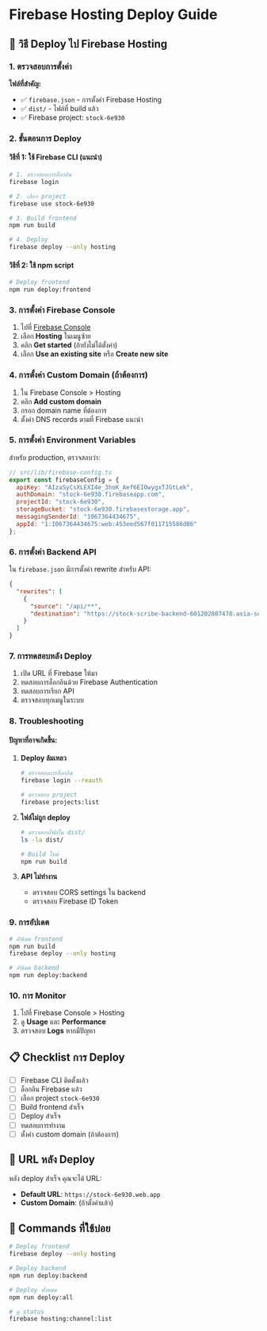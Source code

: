 # Firebase Hosting Deploy Guide

## 🚀 วิธี Deploy ไป Firebase Hosting

### 1. ตรวจสอบการตั้งค่า

**ไฟล์ที่สำคัญ:**
- ✅ `firebase.json` - การตั้งค่า Firebase Hosting
- ✅ `dist/` - ไฟล์ที่ build แล้ว
- ✅ Firebase project: `stock-6e930`

### 2. ขั้นตอนการ Deploy

#### วิธีที่ 1: ใช้ Firebase CLI (แนะนำ)

```bash
# 1. ตรวจสอบการล็อกอิน
firebase login

# 2. เลือก project
firebase use stock-6e930

# 3. Build frontend
npm run build

# 4. Deploy
firebase deploy --only hosting
```

#### วิธีที่ 2: ใช้ npm script

```bash
# Deploy frontend
npm run deploy:frontend
```

### 3. การตั้งค่า Firebase Console

1. ไปที่ [Firebase Console](https://console.firebase.google.com/u/0/project/stock-6e930/hosting/sites/stock-6e930)
2. เลือก **Hosting** ในเมนูซ้าย
3. คลิก **Get started** (ถ้ายังไม่ได้ตั้งค่า)
4. เลือก **Use an existing site** หรือ **Create new site**

### 4. การตั้งค่า Custom Domain (ถ้าต้องการ)

1. ใน Firebase Console > Hosting
2. คลิก **Add custom domain**
3. กรอก domain name ที่ต้องการ
4. ตั้งค่า DNS records ตามที่ Firebase แนะนำ

### 5. การตั้งค่า Environment Variables

สำหรับ production, ตรวจสอบว่า:

```javascript
// src/lib/firebase-config.ts
export const firebaseConfig = {
  apiKey: "AIzaSyCsXLEXI4e_3hoK_Aef6EIOwygxTJGtLek",
  authDomain: "stock-6e930.firebaseapp.com",
  projectId: "stock-6e930",
  storageBucket: "stock-6e930.firebasestorage.app",
  messagingSenderId: "1067364434675",
  appId: "1:1067364434675:web:453eed567f011715586d86"
};
```

### 6. การตั้งค่า Backend API

ใน `firebase.json` มีการตั้งค่า rewrite สำหรับ API:

```json
{
  "rewrites": [
    {
      "source": "/api/**",
      "destination": "https://stock-scribe-backend-601202807478.asia-southeast1.run.app/api/**"
    }
  ]
}
```

### 7. การทดสอบหลัง Deploy

1. เปิด URL ที่ Firebase ให้มา
2. ทดสอบการล็อกอินด้วย Firebase Authentication
3. ทดสอบการเรียก API
4. ตรวจสอบทุกเมนูในระบบ

### 8. Troubleshooting

#### ปัญหาที่อาจเกิดขึ้น:

1. **Deploy ล้มเหลว**
   ```bash
   # ตรวจสอบการล็อกอิน
   firebase login --reauth
   
   # ตรวจสอบ project
   firebase projects:list
   ```

2. **ไฟล์ไม่ถูก deploy**
   ```bash
   # ตรวจสอบไฟล์ใน dist/
   ls -la dist/
   
   # Build ใหม่
   npm run build
   ```

3. **API ไม่ทำงาน**
   - ตรวจสอบ CORS settings ใน backend
   - ตรวจสอบ Firebase ID Token

### 9. การอัปเดต

```bash
# อัปเดต frontend
npm run build
firebase deploy --only hosting

# อัปเดต backend
npm run deploy:backend
```

### 10. การ Monitor

1. ไปที่ Firebase Console > Hosting
2. ดู **Usage** และ **Performance**
3. ตรวจสอบ **Logs** หากมีปัญหา

## 📋 Checklist การ Deploy

- [ ] Firebase CLI ติดตั้งแล้ว
- [ ] ล็อกอิน Firebase แล้ว
- [ ] เลือก project `stock-6e930`
- [ ] Build frontend สำเร็จ
- [ ] Deploy สำเร็จ
- [ ] ทดสอบการทำงาน
- [ ] ตั้งค่า custom domain (ถ้าต้องการ)

## 🎯 URL หลัง Deploy

หลัง deploy สำเร็จ คุณจะได้ URL:
- **Default URL**: `https://stock-6e930.web.app`
- **Custom Domain**: (ถ้าตั้งค่าแล้ว)

## 🔧 Commands ที่ใช้บ่อย

```bash
# Deploy frontend
firebase deploy --only hosting

# Deploy backend
npm run deploy:backend

# Deploy ทั้งหมด
npm run deploy:all

# ดู status
firebase hosting:channel:list
```
